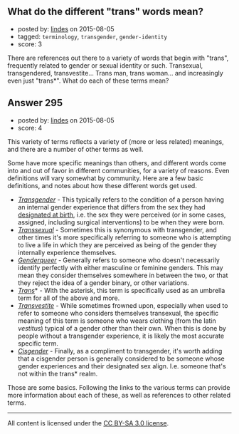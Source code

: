 ## What do the different "trans" words mean?

- posted by: [lindes](https://stackexchange.com/users/120990/lindes) on 2015-08-05
- tagged: `terminology`, `transgender`, `gender-identity`
- score: 3

There are references out there to a variety of words that begin with "trans", frequently related to gender or sexual identity or such.  Transexual, transgendered, transvestite... Trans man, trans woman... and increasingly even just "trans*".  What do each of these terms mean?


## Answer 295

- posted by: [lindes](https://stackexchange.com/users/120990/lindes) on 2015-08-05
- score: 4

<p>This variety of terms reflects a variety of (more or less related) meanings, and there are a number of other terms as well.</p>

<p>Some have more specific meanings than others, and different words come into and out of favor in different communities, for a variety of reasons.  Even definitions will vary somewhat by community.  Here are a few basic definitions, and notes about how these different words get used.</p>

<ul>
<li><em><a href="https://en.wikipedia.org/wiki/Transgender" rel="nofollow">Transgender</a></em> - This typically refers to the condition of a person having an internal gender experience that differs from the sex they had <a href="http://gender.wikia.com/wiki/Assigned_Sex" rel="nofollow">designated at birth</a>, i.e. the sex they were perceived (or in some cases, assigned, including surgical interventions) to be when they were born.</li>
<li><em><a href="https://en.wikipedia.org/wiki/Transsexual" rel="nofollow">Transsexual</a></em> - Sometimes this is synonymous with transgender, and other times it's more specifically referring to someone who is attempting to live a life in which they are perceived as being of the gender they internally experience themselves.</li>
<li><em><a href="https://en.wikipedia.org/wiki/Genderqueer" rel="nofollow">Genderqueer</a></em> - Generally refers to someone who doesn't necessarily identify perfectly with either masculine or feminine genders.  This may mean they consider themselves somewhere in between the two, or that they reject the idea of a gender binary, or other variations.</li>
<li><em><a href="http://itspronouncedmetrosexual.com/2012/05/what-does-the-asterisk-in-trans-stand-for/" rel="nofollow">Trans</em></a>* - With the asterisk, this term is specifically used as an umbrella term for all of the above and more.</li>
<li><em><a href="https://en.wikipedia.org/wiki/Transvestism" rel="nofollow">Transvestite</a></em> - While sometimes frowned upon, especially when used to refer to someone who considers themselves transexual, the specific meaning of this term is someone who wears clothing (from the latin <em>vestitus</em>) typical of a gender other than their own.  When this is done by people without a transgender experience, it is likely the most accurate specific term.</li>
<li><em><a href="https://en.wikipedia.org/wiki/Cisgender" rel="nofollow">Cisgender</a></em> - Finally, as a compliment to transgender, it's worth adding that a cisgender person is generally considered to be someone whose gender experiences and their designated sex align.  I.e. someone that's not within the trans* realm.</li>
</ul>

<p>Those are some basics.  Following the links to the various terms can provide more information about each of these, as well as references to other related terms.</p>




---

All content is licensed under the [CC BY-SA 3.0 license](https://creativecommons.org/licenses/by-sa/3.0/).
